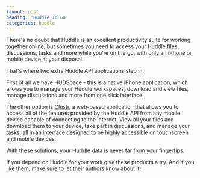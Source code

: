 ```yaml
---
layout: post
heading: 'Huddle To Go'
categories: huddle
---
```


There's no doubt that Huddle is an excellent productivity suite for working together online; but sometimes you need to access your Huddle files, discussions, tasks and more while you're on the go, with only an iPhone or mobile device at your disposal.

That's where two extra Huddle API applications step in.

First of all we have HUDSpace - this is a native iPhone application, which allows you to manage your Huddle workspaces, download and view files, manage discussions and more from one slick interface.

<!-- Replace missing image from http://media.chris-alexander.co.uk/wp-content/uploads/2009/07/login_screen.png -->

The other option is [Clustr](http://web.archive.org/web/20130518061402/http://clustr.me.uk/), a web-based application that allows you to access all of the features provided by the Huddle API from any mobile device capable of connecting to the internet. View all your files and download them to your device, take part in discussions, and manage your tasks, all in an interface designed to be highly accessible on touchscreen and mobile devices.

<!-- Replace missing image from http://media.chris-alexander.co.uk/wp-content/uploads/2009/07/screenshot1.png -->

With these solutions, your Huddle data is never far from your fingertips.

If you depend on Huddle for your work give these products a try. And if you like them, make sure to let their authors know about it!
